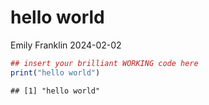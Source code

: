 hello world
================
Emily Franklin
2024-02-02

``` r
## insert your brilliant WORKING code here
print("hello world")
```

    ## [1] "hello world"
